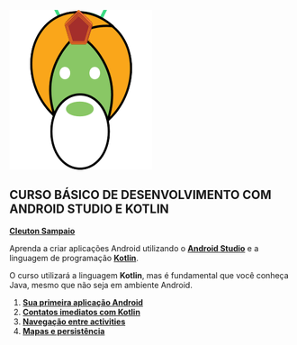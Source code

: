 ![](../images/androidapps.guru.logo.png)

## CURSO BÁSICO DE DESENVOLVIMENTO COM ANDROID STUDIO E KOTLIN

[**Cleuton Sampaio**](https://github.com/cleuton)

Aprenda a criar aplicações Android utilizando o [**Android Studio**](https://developer.android.com/studio/) e a linguagem de programação [**Kotlin**](https://kotlinlang.org/).

O curso utilizará a linguagem **Kotlin**, mas é fundamental que você conheça Java, mesmo que não seja em ambiente Android. 

1. [**Sua primeira aplicação Android**](./licao1)
2. [**Contatos imediatos com Kotlin**](./licao2) 
3. [**Navegação entre activities**](./licao3) 
4. [**Mapas e persistência**](./licao4) 

